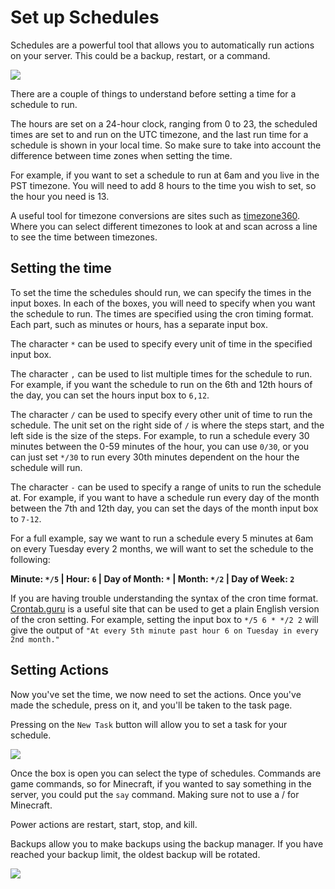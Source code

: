 # Set up Schedules

Schedules are a powerful tool that allows you to automatically run actions on your server. This could be a backup, restart, or a command.

![](https://i.imgur.com/Xq0Yib1.png)


There are a couple of things to understand before setting a time for a schedule to run.

The hours are set on a 24-hour clock, ranging from 0 to 23, the scheduled times are set to and run on the UTC timezone, and the last run time for a schedule is shown in your local time. So make sure to take into account the difference between time zones when setting the time.

For example, if you want to set a schedule to run at 6am and you live in the PST timezone. You will need to add 8 hours to the time you wish to set, so the hour you need is 13.

A useful tool for timezone conversions are sites such as [timezone360](https://timezone360.com/es/convert/UTC-to-PST). Where you can select different timezones to look at and scan across a line to see the time between timezones.

## Setting the time

To set the time the schedules should run, we can specify the times in the input boxes. In each of the boxes, you will need to specify when you want the schedule to run. The times are specified using the cron timing format. Each part, such as minutes or hours, has a separate input box.

The character `*` can be used to specify every unit of time in the specified input box.

The character `,` can be used to list multiple times for the schedule to run. For example, if you want the schedule to run on the 6th and 12th hours of the day, you can set the hours input box to `6,12`.

The character `/` can be used to specify every other unit of time to run the schedule. The unit set on the right side of `/` is where the steps start, and the left side is the size of the steps. For example, to run a schedule every 30 minutes between the 0-59 minutes of the hour, you can use `0/30`, or you can just set `*/30` to run every 30th minutes dependent on the hour the schedule will run.

The character `-` can be used to specify a range of units to run the schedule at. For example, if you want to have a schedule run every day of the month between the 7th and 12th day, you can set the days of the month input box to `7-12`.

For a full example, say we want to run a schedule every 5 minutes at 6am on every Tuesday every 2 months, we will want to set the schedule to the following:

**Minute: `*/5` | Hour: `6` | Day of Month: `*` | Month: `*/2` | Day of Week: `2`**

If you are having trouble understanding the syntax of the cron time format. [Crontab.guru](https://crontab.guru/) is a useful site that can be used to get a plain English version of the cron setting. For example, setting the input box to `*/5 6 * */2 2` will give the output of `"At every 5th minute past hour 6 on Tuesday in every 2nd month."`

## Setting Actions

Now you've set the time, we now need to set the actions. Once you've made the schedule, press on it, and you'll be taken to the task page.

Pressing on the `New Task` button will allow you to set a task for your schedule.

![](https://i.imgur.com/YE54iNi.png)

Once the box is open you can select the type of schedules. Commands are game commands, so for Minecraft, if you wanted to say something in the server, you could put the `say` command. Making sure not to use a / for Minecraft.

Power actions are restart, start, stop, and kill.

Backups allow you to make backups using the backup manager. If you have reached your backup limit, the oldest backup will be rotated.

![](https://i.imgur.com/jzZUoO2.png)
